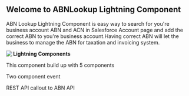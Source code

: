 ## Welcome to ABNLookup Lightning Component 

ABN Lookup Lightning Component is easy way to search for you're business account ABN and ACN in Salesforce Account page and add the correct ABN to you're business account.Having correct ABN will let the business to manage the ABN for taxation and invoicing system.
<b></b>

 <p>
<a href="https://imgflip.com/gif/3zhjuz"><img src="https://i.imgflip.com/3zhjuz.gif" BORDER="0" ALIGN="Left"/></a>
 <p> <b>Lightning Components</b></p>
<p>This component build up with 5 components</p>
<p>Two component event</p>
       <p>REST API callout to ABN API</P>
</p>


       
